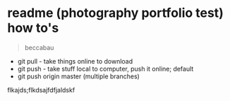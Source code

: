 # readme (photography portfolio test) how to's

> beccabau

* git pull - take things online to download
* git push - take stuff local to computer, push it online; default
* git push origin master (multiple branches)


flkajds;flkdsajfdfjaldskf
